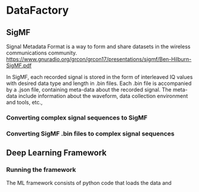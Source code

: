 # DataFactory

## SigMF
Signal Metadata Format is a way to form and share datasets in the wireless communications community. https://www.gnuradio.org/grcon/grcon17/presentations/sigmf/Ben-Hilburn-SigMF.pdf

In SigMF, each recorded signal is stored in the form of interleaved IQ values with desired data type and length in .bin files. Each .bin file is accompanied by a .json file, containing meta-data about the recorded signal. The meta-data include information about the waveform, data collection environment and tools, etc.,

### Converting complex signal sequences to SigMF

### Converting SigMF .bin files to complex signal sequences

## Deep Learning Framework



### Running the framework
The ML framework consists of python code that loads the data and 
